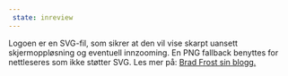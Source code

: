 ```yaml
---
 state: inreview
---
```

Logoen er en SVG-fil, som sikrer at den vil vise skarpt uansett skjermoppløsning og eventuell innzooming. En PNG fallback benyttes for nettleseres som ikke støtter SVG. Les mer på: [Brad Frost sin blogg.](http://bradfrostweb.com/blog/mobile/hi-res-optimization/)
